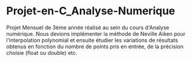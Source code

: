 # Projet-en-C_Analyse-Numerique
Projet Mensuel de 3ème année réalisé au sein du cours d'Analyse numérique. Nous devions implémenter la méthode de Neville Aiken pour 
l'interpolation polynomial et ensuite étudier les variations de résultats obtenus en fonction du nombre de points pris en entrée, de la 
précision choisie (float ou double) etc.

